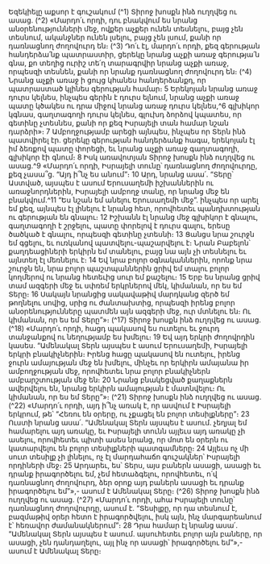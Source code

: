 
Եզեկիելը աքսոր է գուշակում
(^1) Տիրոջ խոսքն ինձ ուղղվեց ու ասաց. (^2) «Մարդո՛ւ որդի, դու բնակվում ես նրանց անօրենությունների մեջ, ովքեր
աչքեր ունեն տեսնելու, բայց չեն տեսնում, ականջներ ունեն լսելու, բայց չեն լսում, քանի որ դառնացնող ժողովուրդ են։
(^3) Դո՛ւ էլ, մարդո՛ւ որդի, քեզ գերության հանդերձա՛նք պատրաստիր, ցերեկը նրանց աչքի առաջ գերությա՛ն գնա, քո
տեղից ուրիշ տե՛ղ տարագրվիր նրանց աչքի առաջ, որպեսզի տեսնեն, քանի որ նրանք դառնացնող ժողովուրդ են։
(^4) Նրանց աչքի առաջ ի ցույց կհանես հանդերձանքդ, որ պատրաստած կլինես գերության համար։ 5 Երեկոյան նրանց
առաջ դուրս կելնես, ինչպես գերին է դուրս ելնում, նրանց աչքի առաջ պատը կծակես ու դրա միջով նրանց առաջ դուրս
կելնես,^6 գլխիկոր կգնաս, գաղտագողի դուրս կելնես, գլուխդ ձորձով կպատես, որ գետինը չտեսնես, քանի որ քեզ
Իսրայելի տան համար նշան դարձրի»։ 7 Ամբողջությամբ արեցի այնպես, ինչպես որ Տերն ինձ պատվիրել էր. ցերեկը
գերության հանդերձանք հագա, երեկոյան էլ իմ ձեռքով պատը փորեցի, եւ նրանց աչքի առաջ գաղտագողի, գլխիկոր էի
գնում։ 8 Իսկ առավոտյան Տիրոջ խոսքն ինձ ուղղվեց ու ասաց.^9 «Մարդո՛ւ որդի, Իսրայելի տունը՝ դառնացնող
ժողովուրդը, քեզ չասա՞ց. “Այդ ի՞նչ ես անում”։ 10 Արդ, նրանց ասա՛. “Տերը՝ Աստված, այսպես է ասում Երուսաղեմի
իշխաններին ու առաջնորդներին, Իսրայելի ամբողջ տանը, որ նրանց մեջ են բնակվում.^11 “Ես նշան եմ անելու
Երուսաղեմի մեջ”. ինչպես որ արել եմ քեզ, այնպես էլ լինելու է նրանց հետ, որովհետեւ պանդխտության ու գերության
են գնալու։ 12 Իշխանն էլ նրանց մեջ գլխիկոր է գնալու, գաղտագողի է շրջելու, պատը փորելով է դուրս գալու, երեսը
ծածկած է գնալու, որպեսզի գետինը չտեսնի։ 13 Ցանցս նրա շուրջն եմ գցելու, եւ ուռկանով պատվելու-պաշարվելու է։
Նրան Բաբելոն՝ քաղդեացիների երկիրն եմ տանելու, բայց նա այն չի տեսնելու եւ այնտեղ էլ մեռնելու է։ 14 Եվ նրա բոլոր
օգնականներին, որոնք նրա շուրջն են, նրա բոլոր պաշտպաններին ցրիվ եմ տալու բոլոր կողմերով ու նրանց հետեւից
սուր եմ քաշելու։ 15 Երբ ես նրանց ցրիվ տամ ազգերի մեջ եւ սփռեմ երկրներով մեկ, կիմանան, որ ես եմ Տերը։ 16 Սակայն
նրանցից սակավաթիվ մարդկանց զերծ եմ թողնելու սովից, սրից ու ժանտախտից, որպեսզի իրենց բոլոր
անօրենությունները պատմեն այն ազգերի մեջ, ուր մտնելու են։ Ու կիմանան, որ ես եմ Տերը”»։
(^17) Տիրոջ խոսքն ինձ ուղղվեց ու ասաց. (^18) «Մարդո՛ւ որդի, հացդ պակասով ես ուտելու եւ ջուրդ տանջանքով ու
նեղությամբ ես խմելու։ 19 Եվ այդ երկրի ժողովրդին կասես. “Ամենակալ Տերն այսպես է ասում Երուսաղեմի, Իսրայելի
երկրի բնակիչներին։ Իրենց հացը պակասով են ուտելու, իրենց ջուրն ամայության մեջ են խմելու, մինչեւ որ երկիրն
ամայանա իր ամբողջության մեջ, որովհետեւ նրա բոլոր բնակիչներն ամբարշտության մեջ են։ 20 Նրանց բնակեցված
քաղաքներն ավերվելու են, նրանց երկիրն ամայության է մատնվելու։ Ու կիմանան, որ ես եմ Տերը”»։
(^21) Տիրոջ խոսքն ինձ ուղղվեց ու ասաց. (^22) «Մարդո՛ւ որդի, այդ ի՞նչ առակ է, որ ասվում է Իսրայելի երկրում, թե՝ “Հեռու
են օրերը, ու չքացել են բոլոր տեսիլքները”։ 23 Ուստի նրանց ասա՛. “Ամենակալ Տերն այսպես է ասում. չեղյալ եմ
համարելու այդ առակը, եւ Իսրայելի տունն այլեւս այդ առակը չի ասելու, որովհետեւ պիտի ասես նրանց, որ մոտ են օրերն
ու կատարվելու են բոլոր տեսիլքների պատգամները։ 24 Այլեւս ոչ մի սուտ տեսիլք չի լինելու, ոչ էլ մարդահաճո գուշակներ՝
Իսրայելի որդիների մեջ։ 25 Արդարեւ, ես՝ Տերս, այս բաներն ասացի, ասացի եւ դրանք իրագործելու եմ, չեմ հետաձգելու,
որովհետեւ, ո՛վ դառնացնող ժողովուրդ, ձեր օրոք այդ բաներն ասացի եւ դրանք իրագործելու եմ”»,- ասում է Ամենակալ
Տերը։
(^26) Տիրոջ խոսքն ինձ ուղղվեց ու ասաց. (^27) «Մարդո՛ւ որդի, ահա Իսրայելի տունը՝ դառնացնող ժողովուրդը, ասում է.
“Տեսիլքը, որ դա տեսնում է, բազմաթիվ օրեր հետո է իրագործվելու, իսկ այն, ինչ մարգարեանում է՝ հեռավոր
ժամանակներում”։ 28 Դրա համար էլ նրանց ասա՛. “Ամենակալ Տերն այսպես է ասում. այսուհետեւ բոլոր այն բաները, որ
ասացի, չեն դանդաղելու, այլ ինչ որ ասացի՝ իրագործելու եմ”»,- ասում է Ամենակալ Տերը։


